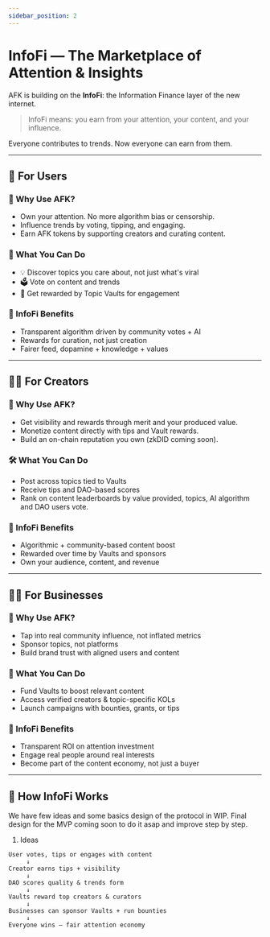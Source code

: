 ```yaml
---
sidebar_position: 2
---
```


# InfoFi — The Marketplace of Attention & Insights

AFK is building on the **InfoFi**: the Information Finance layer of the new internet.

> InfoFi means: you earn from your attention, your content, and your influence.

Everyone contributes to trends. Now everyone can earn from them.

---

## 🧑 For Users

### 🎯 Why Use AFK?
- Own your attention. No more algorithm bias or censorship.
- Influence trends by voting, tipping, and engaging.
- Earn AFK tokens by supporting creators and curating content.

### 🧠 What You Can Do
- 💡 Discover topics you care about, not just what's viral
- 🗳️ Vote on content and trends
- 🎁 Get rewarded by Topic Vaults for engagement

### 💎 InfoFi Benefits
- Transparent algorithm driven by community votes + AI
- Rewards for curation, not just creation
- Fairer feed, dopamine + knowledge + values

---

## 🧑‍🎨 For Creators

### 🚀 Why Use AFK?
- Get visibility and rewards through merit and your produced value.
- Monetize content directly with tips and Vault rewards.
- Build an on-chain reputation you own (zkDID coming soon).

### 🛠️ What You Can Do
- Post across topics tied to Vaults
- Receive tips and DAO-based scores
- Rank on content leaderboards by value provided, topics, AI algorithm and DAO users vote.

### 💎 InfoFi Benefits
- Algorithmic + community-based content boost
- Rewarded over time by Vaults and sponsors
- Own your audience, content, and revenue

---

## 🧑‍💼 For Businesses

### 📢 Why Use AFK?
- Tap into real community influence, not inflated metrics
- Sponsor topics, not platforms
- Build brand trust with aligned users and content

### 💼 What You Can Do
- Fund Vaults to boost relevant content
- Access verified creators & topic-specific KOLs
- Launch campaigns with bounties, grants, or tips

### 💎 InfoFi Benefits
- Transparent ROI on attention investment
- Engage real people around real interests
- Become part of the content economy, not just a buyer

---

## 🧬 How InfoFi Works

We have few ideas and some basics design of the protocol in WIP.
Final design for the MVP coming soon to do it asap and improve step by step.


1. Ideas

```plaintext
User votes, tips or engages with content
     ↓
Creator earns tips + visibility
     ↓
DAO scores quality & trends form
     ↓
Vaults reward top creators & curators
     ↓
Businesses can sponsor Vaults + run bounties
     ↓
Everyone wins — fair attention economy
